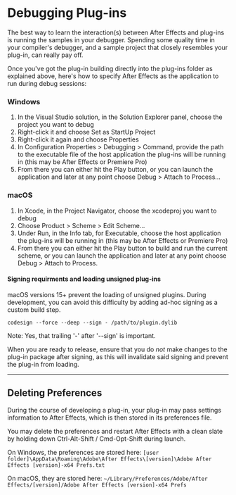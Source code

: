 # Debugging Plug-ins

The best way to learn the interaction(s) between After Effects and plug-ins is running the samples in your debugger. Spending some quality time in your compiler's debugger, and a sample project that closely resembles your plug-in, can really pay off.

Once you've got the plug-in building directly into the plug-ins folder as explained above, here's how to specify After Effects as the application to run during debug sessions:

### Windows

1. In the Visual Studio solution, in the Solution Explorer panel, choose the project you want to debug
2. Right-click it and choose Set as StartUp Project
3. Right-click it again and choose Properties
4. In Configuration Properties > Debugging > Command, provide the path to the executable file of the host application the plug-ins will be running in (this may be After Effects or Premiere Pro)
5. From there you can either hit the Play button, or you can launch the application and later at any point choose Debug > Attach to Process...

### macOS

1. In Xcode, in the Project Navigator, choose the xcodeproj you want to debug
2. Choose Product > Scheme > Edit Scheme...
3. Under Run, in the Info tab, for Executable, choose the host application the plug-ins will be running in (this may be After Effects or Premiere Pro)
4. From there you can either hit the Play button to build and run the current scheme, or you can launch the application and later at any point choose Debug > Attach to Process.

#### Signing requirments and loading unsigned plug-ins

macOS versions 15+ prevent the loading of unsigned plugins. During development, you can avoid this difficulty by adding ad-hoc signing as a custom build step.

`codesign --force --deep --sign - /path/to/plugin.dylib`

Note: Yes, that trailing '-' after '--sign' is important.

When you are ready to release, ensure that you do _not_ make changes to the plug-in package after signing, as this will invalidate said signing and prevent the plug-in from loading.

---

## Deleting Preferences

During the course of developing a plug-in, your plug-in may pass settings information to After Effects, which is then stored in its preferences file.

You may delete the preferences and restart After Effects with a clean slate by holding down Ctrl-Alt-Shift / Cmd-Opt-Shift during launch.

On Windows, the preferences are stored here: `[user folder]\AppData\Roaming\Adobe\After Effects\[version]\Adobe After Effects [version]-x64 Prefs.txt`

On macOS, they are stored here: `~/Library/Preferences/Adobe/After Effects/[version]/Adobe After Effects [version]-x64 Prefs`
